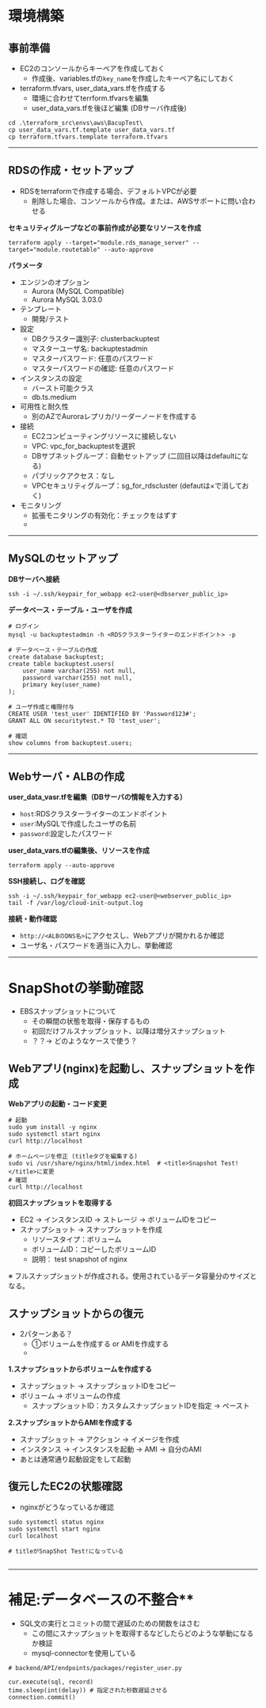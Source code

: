# 環境構築

## 事前準備
- EC2のコンソールからキーペアを作成しておく
  - 作成後、variables.tfの```key_name```を作成したキーペア名にしておく
- terraform.tfvars, user_data_vars.tfを作成する
  - 環境に合わせてterrform.tfvarsを編集
  - user_data_vars.tfを後ほど編集 (DBサーバ作成後)

```sh:
cd .\terraform_src\envs\aws\BacupTest\
cp user_data_vars.tf.template user_data_vars.tf
cp terraform.tfvars.template terraform.tfvars
```
---------------------------------------------------

## RDSの作成・セットアップ
- RDSをterraformで作成する場合、デフォルトVPCが必要
  - 削除した場合、コンソールから作成。または、AWSサポートに問い合わせる


**セキュリティグループなどの事前作成が必要なリソースを作成**
```sh:
terraform apply --target="module.rds_manage_server" --target="module.routetable" --auto-approve
```

**パラメータ**
- エンジンのオプション
  - Aurora (MySQL Compatible)
  - Aurora MySQL 3.03.0
- テンプレート
  - 開発/テスト
- 設定
  - DBクラスター識別子: clusterbackuptest
  - マスターユーザ名: backuptestadmin
  - マスターパスワード: 任意のパスワード
  - マスターパスワードの確認: 任意のパスワード
- インスタンスの設定
  - バースト可能クラス
  - db.ts.medium
- 可用性と耐久性
  - 別のAZでAuroraレプリカ/リーダーノードを作成する
- 接続
  - EC2コンピューティングリソースに接続しない
  - VPC: vpc_for_backuptestを選択
  - DBサブネットグループ：自動セットアップ (二回目以降はdefaultになる)
  - パブリックアクセス：なし 
  - VPCセキュリティグループ：sg_for_rdscluster (defautは×で消しておく)
- モニタリング
  - 拡張モニタリングの有効化：チェックをはずす
  - 
---------------------------------------------------

## MySQLのセットアップ

**DBサーバへ接続**

```sh:
ssh -i ~/.ssh/keypair_for_webapp ec2-user@<dbserver_public_ip>
```

**データベース・テーブル・ユーザを作成**

```sh:
# ログイン
mysql -u backuptestadmin -h <RDSクラスターライターのエンドポイント> -p

# データベース・テーブルの作成
create database backuptest;
create table backuptest.users(
    user_name varchar(255) not null,
    password varchar(255) not null,
    primary key(user_name)
);

# ユーザ作成と権限付与
CREATE USER 'test_user' IDENTIFIED BY 'Password123#';
GRANT ALL ON securitytest.* TO 'test_user';

# 確認
show columns from backuptest.users;
```

------------------------------------------------------------

## Webサーバ・ALBの作成

**user_data_vasr.tfを編集（DBサーバの情報を入力する）**
- ```host```:RDSクラスターライターのエンドポイント
- ```user```:MySQLで作成したユーザの名前
- ```password```:設定したパスワード

**user_data_vars.tfの編集後、リソースを作成**

```sh:
terraform apply --auto-approve
```

**SSH接続し、ログを確認**

```sh:
ssh -i ~/.ssh/keypair_for_webapp ec2-user@<webserver_public_ip>
tail -f /var/log/cloud-init-output.log
```

**接続・動作確認**

- ```http://<ALBのDNS名>```にアクセスし、Webアプリが開かれるか確認
- ユーザ名・パスワードを適当に入力し、挙動確認

--------------------------------------------------------

# SnapShotの挙動確認

- EBSスナップショットについて
  - その瞬間の状態を取得・保存するもの
  - 初回だけフルスナップショット、以降は増分スナップショット
  - ？？→ どのようなケースで使う？


## Webアプリ(nginx)を起動し、スナップショットを作成

**Webアプリの起動・コード変更**

```sh:
# 起動
sudo yum install -y nginx
sudo systemctl start nginx
curl http://localhost

# ホームページを修正 (titleタグを編集する)
sudo vi /usr/share/nginx/html/index.html  # <title>Snapshot Test!</title>に変更
# 確認
curl http://localhost
```

**初回スナップショットを取得する** 
- EC2 → インスタンスID → ストレージ → ボリュームIDをコピー
- スナップショット → スナップショットを作成
  - リソースタイプ：ボリューム
  - ボリュームID：コピーしたボリュームID
  - 説明： test snapshot of nginx


※ フルスナップショットが作成される。使用されているデータ容量分のサイズとなる。

## スナップショットからの復元
- 2パターンある？
  - ①ボリュームを作成する or AMIを作成する
  - 

**1.スナップショットからボリュームを作成する**
- スナップショット → スナップショットIDをコピー
- ボリューム → ボリュームの作成
  - スナップショットID：カスタムスナップショットIDを指定 → ペースト

**2.スナップショットからAMIを作成する**
- スナップショット → アクション → イメージを作成
- インスタンス → インスタンスを起動 → AMI → 自分のAMI
- あとは通常通り起動設定をして起動


## 復元したEC2の状態確認

- nginxがどうなっているか確認

```sh:
sudo systemctl status nginx
sudo systemctl start nginx
curl localhost

# titleがSnapShot Test!になっている
```

## 


-------------------------------------------------------------

# 補足:データベースの不整合**
- SQL文の実行とコミットの間で遅延のための関数をはさむ
  - この間にスナップショットを取得するなどしたらどのような挙動になるか検証
  - mysql-connectorを使用している

```py:
# backend/API/endpoints/packages/register_user.py

cur.execute(sql, record)
time.sleep(int(delay)) # 指定された秒数遅延させる
connection.commit()
```